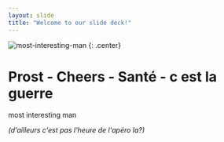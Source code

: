 ```yaml
---
layout: slide
title: "Welcome to our slide deck!"
---
```


![most-interesting-man](https://cloud.githubusercontent.com/assets/16547949/25400967/47a9dd52-29c2-11e7-9623-e913672a3eec.jpg)
{: .center}


# Prost - Cheers - Santé - c est la guerre

most interesting man

*(d'ailleurs c'est pas l'heure de l'apéro la?)*
